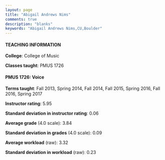 ```yaml
---
layout: page
title: "Abigail Andrews Nims" 
comments: true
description: "blanks"
keywords: "Abigail Andrews Nims,CU,Boulder"
---
```

<head>
<script src="https://ajax.googleapis.com/ajax/libs/jquery/2.1.3/jquery.min.js"></script>
<script src="https://dl.dropboxusercontent.com/s/pc42nxpaw1ea4o9/highcharts.js?dl=0"></script>
<!-- <script src="../assets/js/highcharts.js"></script> -->
<style type="text/css">@font-face {
	font-family: "Bebas Neue";
	src: url(https://www.filehosting.org/file/details/544349/BebasNeue Regular.otf) format("opentype");
	}
	h1.Bebas { 
		font-family: "Bebas Neue", Verdana, Tahoma;
	}
</style>
</head>
	   
#### TEACHING INFORMATION

**College**: College of Music

**Classes taught**: PMUS 1726

#### PMUS 1726: Voice

**Terms taught**: Fall 2013, Spring 2014, Fall 2014, Fall 2015, Spring 2016, Fall 2016, Spring 2017

**Instructor rating**: 5.95

**Standard deviation in instructor rating**: 0.06

**Average grade** (4.0 scale): 3.84

**Standard deviation in grades** (4.0 scale): 0.09

**Average workload** (raw): 3.32

**Standard deviation in workload** (raw): 0.23

